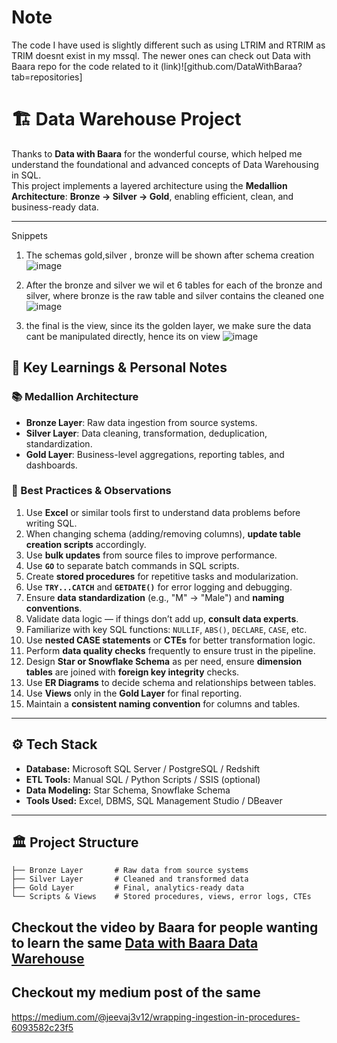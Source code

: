 # Note
The code I have used is slightly different such as using LTRIM and RTRIM as TRIM doesnt exist in my mssql. The newer ones can check out Data with Baara repo for the code related to it (link)![github.com/DataWithBaraa?tab=repositories]
# 🏗️ Data Warehouse Project

Thanks to **Data with Baara** for the wonderful course, which helped me understand the foundational and advanced concepts of Data Warehousing in SQL.  
This project implements a layered architecture using the **Medallion Architecture**: **Bronze → Silver → Gold**, enabling efficient, clean, and business-ready data.


---
Snippets
1. The schemas gold,silver , bronze will be shown after schema creation
   ![image](https://github.com/user-attachments/assets/84f3fb19-ce0d-4096-91b7-426b5bc8a617)
2. After the bronze and silver  we wil et 6 tables for each of the bronze and silver, where bronze is the raw table and silver contains the cleaned one
![image](https://github.com/user-attachments/assets/9e34c0af-31fd-4ae4-aef5-0432e7d278ed)

3. the final is the view, since its the golden layer, we make sure the data cant be manipulated directly, hence its on view
![image](https://github.com/user-attachments/assets/df6653a6-3531-42e9-9d28-126f304e1a15)

## 🧠 Key Learnings & Personal Notes

### 📚 Medallion Architecture

- **Bronze Layer**: Raw data ingestion from source systems.
- **Silver Layer**: Data cleaning, transformation, deduplication, standardization.
- **Gold Layer**: Business-level aggregations, reporting tables, and dashboards.

### 🧩 Best Practices & Observations

1. Use **Excel** or similar tools first to understand data problems before writing SQL.
2. When changing schema (adding/removing columns), **update table creation scripts** accordingly.
3. Use **bulk updates** from source files to improve performance.
4. Use **`GO`** to separate batch commands in SQL scripts.
5. Create **stored procedures** for repetitive tasks and modularization.
6. Use **`TRY...CATCH`** and **`GETDATE()`** for error logging and debugging.
7. Ensure **data standardization** (e.g., "M" → "Male") and **naming conventions**.
8. Validate data logic — if things don’t add up, **consult data experts**.
9. Familiarize with key SQL functions: `NULLIF`, `ABS()`, `DECLARE`, `CASE`, etc.
10. Use **nested CASE statements** or **CTEs** for better transformation logic.
11. Perform **data quality checks** frequently to ensure trust in the pipeline.
12. Design **Star or Snowflake Schema** as per need, ensure **dimension tables** are joined with **foreign key integrity** checks.
13. Use **ER Diagrams** to decide schema and relationships between tables.
14. Use **Views** only in the **Gold Layer** for final reporting.
15. Maintain a **consistent naming convention** for columns and tables.


---

## ⚙️ Tech Stack

- **Database:** Microsoft SQL Server / PostgreSQL / Redshift
- **ETL Tools:** Manual SQL / Python Scripts / SSIS (optional)
- **Data Modeling:** Star Schema, Snowflake Schema
- **Tools Used:** Excel, DBMS, SQL Management Studio / DBeaver

---

## 🏛️ Project Structure

```plaintext
├── Bronze Layer       # Raw data from source systems
├── Silver Layer       # Cleaned and transformed data
├── Gold Layer         # Final, analytics-ready data
└── Scripts & Views    # Stored procedures, views, error logs, CTEs
```
## Checkout the video by Baara for people wanting to learn the same [Data with Baara Data Warehouse](https://www.youtube.com/watch?v=9GVqKuTVANE)

## Checkout my medium post of the same

https://medium.com/@jeevaj3v12/wrapping-ingestion-in-procedures-6093582c23f5
